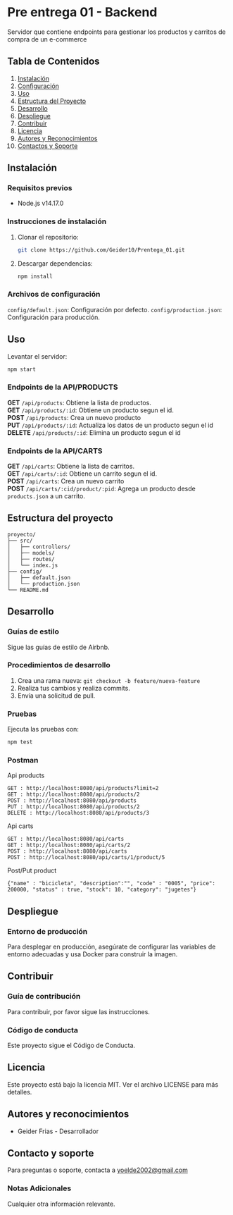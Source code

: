 # Pre entrega 01 - Backend 

Servidor que contiene endpoints para gestionar los productos y carritos de compra de un e-commerce

## Tabla de Contenidos
1. [Instalación](#instalación)
2. [Configuración](#configuración)
3. [Uso](#uso)
4. [Estructura del Proyecto](#estructura-del-proyecto)
5. [Desarrollo](#desarrollo)
6. [Despliegue](#despliegue)
7. [Contribuir](#contribuir)
8. [Licencia](#licencia)
9. [Autores y Reconocimientos](#autores-y-reconocimientos)
10. [Contactos y Soporte](#contactos-y-soporte)

## Instalación
### Requisitos previos
- Node.js v14.17.0

### Instrucciones de instalación
1. Clonar el repositorio:
   ```sh
   git clone https://github.com/Geider10/Prentega_01.git

2. Descargar dependencias:
    ```sh
    npm install

### Archivos de configuración
`config/default.json`: Configuración por defecto.
`config/production.json`: Configuración para producción.

## Uso
Levantar el servidor:
```sh
npm start
```

### Endpoints de la API/PRODUCTS
**GET** `/api/products`: Obtiene la lista de productos.\
**GET** `/api/products/:id`: Obtiene un producto segun el id.\
**POST** `/api/products`: Crea un nuevo producto\
**PUT** `/api/products/:id`: Actualiza los datos de un producto segun el id\
**DELETE** `/api/products/:id`: Elimina un producto segun el id

### Endpoints de la API/CARTS
**GET** `/api/carts`: Obtiene la lista de carritos.\
**GET** `/api/carts/:id`: Obtiene un carrito segun el id.\
**POST** `/api/carts`: Crea un nuevo carrito\
**POST** `/api/carts/:cid/product/:pid`: Agrega un producto desde `products.json` a un carrito.

## Estructura del proyecto
```
proyecto/
├── src/
│   ├── controllers/
│   ├── models/
│   ├── routes/
│   └── index.js
├── config/
│   ├── default.json
│   └── production.json
└── README.md
```
## Desarrollo
### Guías de estilo
Sigue las guías de estilo de Airbnb.

### Procedimientos de desarrollo
1. Crea una rama nueva: `git checkout -b feature/nueva-feature`
1. Realiza tus cambios y realiza commits.
1. Envía una solicitud de pull.

### Pruebas
Ejecuta las pruebas con:
```sh
npm test
```
### Postman
Api products
```
GET : http://localhost:8080/api/products?limit=2
GET : http://localhost:8080/api/products/2
POST : http://localhost:8080/api/products
PUT : http://localhost:8080/api/products/2
DELETE : http://localhost:8080/api/products/3
```
Api carts
```
GET : http://localhost:8080/api/carts
GET : http://localhost:8080/api/carts/2
POST : http://localhost:8080/api/carts
POST : http://localhost:8080/api/carts/1/product/5
```
Post/Put product
```
{"name" : "bicicleta", "description":"", "code" : "0005", "price": 200000, "status" : true, "stock": 10, "category": "jugetes"}
```

   
    
## Despliegue
### Entorno de producción
Para desplegar en producción, asegúrate de configurar las variables de entorno adecuadas y usa Docker para construir la imagen.
## Contribuir
### Guía de contribución
Para contribuir, por favor sigue las instrucciones.

### Código de conducta
Este proyecto sigue el Código de Conducta.
## Licencia
Este proyecto está bajo la licencia MIT. Ver el archivo LICENSE para más detalles.
## Autores y reconocimientos
* Geider Frias - Desarrollador 
## Contacto y soporte
Para preguntas o soporte, contacta a yoelde2002@gmail.com

### Notas Adicionales
Cualquier otra información relevante.